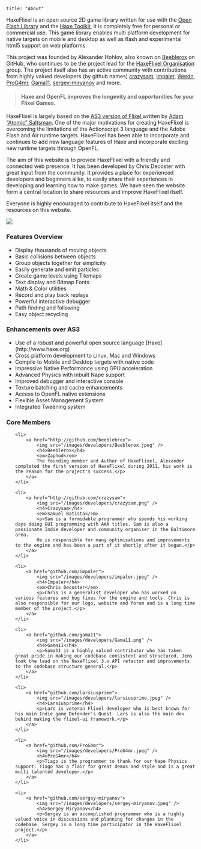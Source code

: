 ```
title: "About"
```

HaxeFlixel is an open source 2D game library written for use with the [Open Flash Library](https://github.com/openfl) and the [Haxe Toolkit](http://haxe.org), it is completely free for personal or commercial use. This game library enables multi platform development for native targets on mobile and desktop as well as flash and experimental html5 support on web platforms. 

This project was founded by Alexander Hohlov, also known on [Beeblerox](https://github.com/Beeblerox) on GitHub, who continues to be the project lead for the [HaxeFlixel Organisation](https://github.com/HaxeFlixel) group. The project itself also has an active community with contributions from highly valued developers (by github names) [crazysam](https://github.com/crazysam), [impaler](https://github.com/impaler), [Werdn](https://github.com/werdn), [ProG4mr](https://github.com/ProG4mr), [Gama11](https://github.com/gama11), [sergey-miryanov](https://github.com/sergey-miryanov) and more.

> #### Haxe and OpenFL improves the longevity and opportunities for your Flixel Games.

HaxeFlixel is largely based on the [ AS3 version of Flixel ](https://github.com/AdamAtomic/flixel) written by [ Adam “Atomic” Saltsman](http://www.adamatomic.com/). One of the major motivations for creating HaxeFlixel is overcoming the limitations of the Actionscript 3 language and the Adobe Flash and Air runtime targets. HaxeFlixel has been able to incorporate and continues to add new language features of Haxe and incorporate exciting new runtime targets through OpenFL.

The aim of this website is to provide HaxeFlixel with a friendly and connected web presence. It has been developed by Chris Decoster with great input from the community. It provides a place for experienced developers and beginners alike, to easily share their experiences in developing and learning how to make games. We have seen the website form a central location to share resources and improve HaxeFlixel itself.

Everyone is highly encouraged to contribute to HaxeFlixel itself and the resources on this website.

![](/images/about-haxeflixel.png)

<div class="row">

<div class="col-md-6">

<h3 id="features-overview">Features Overview</h3>

<ul>
<li>Display thousands of moving objects</li>
<li>Basic collisions between objects</li>
<li>Group objects together for simplicity</li>
<li>Easily generate and emit particles</li>
<li>Create game levels using Tilemaps</li>
<li>Text display and Bitmap Fonts</li>
<li>Math &amp; Color utilities</li>
<li>Record and play back replays</li>
<li>Powerful interactive debugger</li>
<li>Path finding and following</li>
<li>Easy object recycling</li>
</ul>

</div>

<div class="col-md-6">

<h3 id="enhancements-over-as3-flixel">Enhancements over AS3</h3>

<ul>
<li>Use of a robust and powerful open source language [Haxe](http://www.haxe.org)</li>
<li>Cross platform development to Linux, Mac and Windows</li>
<li>Compile to Mobile and Desktop targets with native code</li>
<li>Impressive Native Performance using GPU acceleration</li>
<li>Advanced Physics with inbuilt Nape support</li>
<li>Improved debugger and interactive console</li>
<li>Texture batching and cache enhancements</li>
<li>Access to OpenFL native extensions</li>
<li>Flexible Asset Management System</li>
<li>Integrated Tweening system</li>
</ul>

</div>

</div>

<h3 id="core-members">Core Members</h3>

<ul class="members-list">

	<li>
		<a href="http://github.com/beeblebrox">
			<img src="/images/developers/Beeblerox.jpeg" />
			<h4>Beeblerox</h4>
			<em>Zaphod</em>
            The founding member and Author of HaxeFlixel, Alexander completed the first version of HaxeFlixel during 2011, his work is the reason for the project's success.</p>
		</a>
	</li>

    <li>
        <a href="http://github.com/crazysam">
			<img src="/images/developers/crazysam.png" />
			<h4>Crazysam</h4>
			<em>Samuel Batista</em>
			<p>Sam is a formidable programmer who spends his working days doing GUI programming with AAA titles. Sam is also a passionate Indie developer and community organiser in the Baltimore area.
			He is responsible for many optimisations and improvements to the engine and has been a part of it shortly after it began.</p>
        </a>
    </li>

    <li>
        <a href="github.com/impaler">
            <img src="/images/developers/impaler.jpeg" />
            <h4>Impaler</h4>
            <em>Chris Decoster</em>
            <p>Chris is a generalist developer who has worked on various features and bug fixes for the engine and tools. Chris is also responsible for our logo, website and forum and is a long time member of the project.</p>
        </a>
    </li>

    <li>
        <a href="github.com/gama11">
			<img src="/images/developers/Gama11.png" />
			<h4>Gama11</h4>
			<p>Gama11 is a highly valued contributor who has taken great pride in making our codebase consistent and structured. Jens took the lead on the HaxeFlixel 3.x API refactor and improvements to the codebase structure general.</p>
        </a>
    </li>

    <li>
        <a href="github.com/larsiusprime">
            <img src="/images/developers/larsiusprime.jpeg" />
            <h4>Larsiusprime</h4>
            <p>Lars is veteran Flixel developer who is best known for his main Indie game Defender's Quest. Lars is also the main dev behind making the flixel-ui framework.</p>
        </a>
    </li>

    <li>
        <a href="github.com/ProG4mr">
            <img src="/images/developers/ProG4mr.jpeg" />
            <h4>ProG4mr</h4>
            <p>Tiago is the programmer to thank for our Nape Physics support. Tiago has a flair for great demos and style and is a great multi talented developer.</p>
        </a>
    </li>

    <li>
        <a href="github.com/sergey-miryanov">
            <img src="/images/developers/sergey-miryanov.jpeg" />
            <h4>Sergey Miryanov</h4>
            <p>Sergey is an accomplished programmer who is a highly valued voice in discussions and planning for changes in the codebase. Sergey is a long time participator in the HaxeFlixel project.</p>
        </a>
    </li>

</ul>
